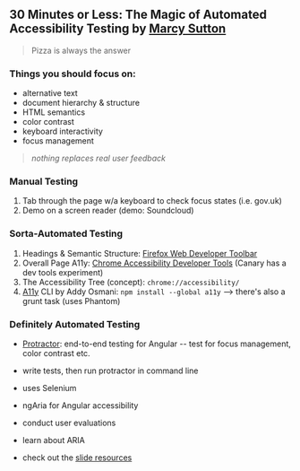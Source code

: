 30 Minutes or Less: The Magic of Automated Accessibility Testing by [Marcy Sutton](http://twitter.com/marcysutton)
---

> Pizza is always the answer

### Things you should focus on:

- alternative text
- document hierarchy & structure
- HTML semantics
- color contrast
- keyboard interactivity
- focus management

> *nothing replaces real user feedback*

### Manual Testing

1. Tab through the page w/a keyboard to check focus states (i.e. gov.uk)
2. Demo on a screen reader (demo: Soundcloud)

### Sorta-Automated Testing

1. Headings & Semantic Structure: [Firefox Web Developer Toolbar](https://addons.mozilla.org/en-us/firefox/addon/web-developer/)
2. Overall Page A11y: [Chrome Accessibility Developer Tools](https://chrome.google.com/webstore/detail/accessibility-developer-t/fpkknkljclfencbdbgkenhalefipecmb?hl=en) (Canary has a dev tools experiment)
3. The Accessibility Tree (concept): `chrome://accessibility/`
4. [A11y](https://github.com/addyosmani/a11y) CLI by Addy Osmani: `npm install --global a11y` --> there's also a grunt task (uses Phantom)


### Definitely Automated Testing

- [Protractor](https://docs.angularjs.org/guide/e2e-testing): end-to-end testing for Angular -- test for focus management, color contrast etc.
- write tests, then run protractor in command line
- uses Selenium
- ngAria for Angular accessibility

- conduct user evaluations
- learn about ARIA
- check out the [slide resources](https://github.com/angular/material-start)
